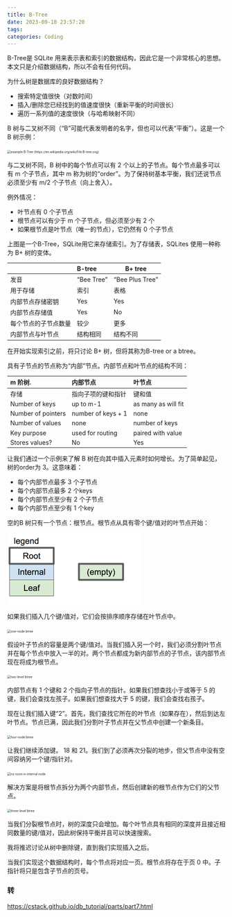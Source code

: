 ```yaml
---
title: B-Tree
date: 2023-09-10 23:57:20
tags:
categories: Coding
---
```




B-Tree是 SQLite 用来表示表和索引的数据结构，因此它是一个非常核心的思想。本文只是介绍数据结构，所以不会有任何代码。

为什么树是数据库的良好数据结构？

- 搜索特定值很快（对数时间）
- 插入/删除您已经找到的值速度很快（重新平衡的时间很长）
- 遍历一系列值的速度很快（与哈希映射不同）

B 树与二叉树不同（“B”可能代表发明者的名字，但也可以代表“平衡”）。这是一个 B 树示例：

<img src="https://cstack.github.io/db_tutorial/assets/images/B-tree.png" alt="example B-Tree (https://en.wikipedia.org/wiki/File:B-tree.svg)" style="zoom:50%;" />


与二叉树不同，B 树中的每个节点可以有 2 个以上的子节点。每个节点最多可以有 m 个子节点，其中 m 称为树的“order”。为了保持树基本平衡，我们还说节点必须至少有 m/2 个子节点（向上舍入）。

<!-- more -->

例外情况：

- 叶节点有 0 个子节点
- 根节点可以有少于 m 个子节点，但必须至少有 2 个
- 如果根节点是叶节点（唯一的节点），它仍然有 0 个子节点

上图是一个B-Tree，SQLite用它来存储索引。为了存储表，SQLites 使用一种称为 B+ 树的变体。

|                      | B-tree     | B+ tree         |
| :------------------- | :--------- | --------------- |
| 发音                 | “Bee Tree” | “Bee Plus Tree” |
| 用于存储             | 索引       | 表格            |
| 内部节点存储密钥     | Yes        | Yes             |
| 内部节点存储值       | Yes        | No              |
| 每个节点的子节点数量 | 较少       | 更多            |
| 内部节点与叶节点     | 结构相同   | 结构不同        |

在开始实现索引之前，将只讨论 B+ 树，但将其称为B-tree or a btree。

具有子节点的节点称为“内部”节点。内部节点和叶节点的结构不同：

| **m 阶树.**        | 内部节点           | 叶节点              |
| :----------------- | :----------------- | :------------------ |
| 存储               | 指向子项的键和指针 | 键和值              |
| Number of keys     | up to m-1          | as many as will fit |
| Number of pointers | number of keys + 1 | none                |
| Number of values   | none               | number of keys      |
| Key purpose        | used for routing   | paired with value   |
| Stores values?     | No                 | Yes                 |

让我们通过一个示例来了解 B 树在向其中插入元素时如何增长。为了简单起见，树的order为 3。这意味着：

- 每个内部节点最多 3 个子节点
- 每个内部节点最多 2 个keys
- 每个内部节点至少有 2 个子节点
- 每个内部节点至少有 1 个key

空的B 树只有一个节点：根节点。根节点从具有零个键/值对的叶节点开始：

<img src="../images/btree1.png" alt="empty btree" style="zoom:50%;" />

如果我们插入几个键/值对，它们会按排序顺序存储在叶节点中。

<img src="https://cstack.github.io/db_tutorial/assets/images/btree2.png" alt="one-node btree" style="zoom:50%;" />

假设叶子节点的容量是两个键/值对。当我们插入另一个时，我们必须分割叶节点并在每个节点中放入一半的对。两个节点都成为新内部节点的子节点，该内部节点现在将成为根节点。

<img src="https://cstack.github.io/db_tutorial/assets/images/btree3.png" alt="two-level btree" style="zoom:50%;" />

内部节点有 1 个键和 2 个指向子节点的指针。如果我们想查找小于或等于 5 的键，我们会查找左孩子。如果我们想查找大于 5 的键，我们会查找右孩子。

现在让我们插入键“2”。首先，我们查找它所在的叶节点（如果存在），然后到达左叶节点。节点已满，因此我们分割叶子节点并在父节点中创建一个新条目。

<img src="https://cstack.github.io/db_tutorial/assets/images/btree4.png" alt="four-node btree" style="zoom:50%;" />

让我们继续添加键。 18 和 21。我们到了必须再次分裂的地步，但父节点中没有空间容纳另一个键/指针对。

<img src="https://cstack.github.io/db_tutorial/assets/images/btree5.png" alt="no room in internal node" style="zoom:50%;" />

解决方案是将根节点拆分为两个内部节点，然后创建新的根节点作为它们的父节点。

<img src="https://cstack.github.io/db_tutorial/assets/images/btree6.png" alt="three-level btree" style="zoom:50%;" />

当我们分裂根节点时，树的深度只会增加。每个叶节点具有相同的深度并且接近相同数量的键/值对，因此树保持平衡并且可以快速搜索。

我将推迟讨论从树中删除键，直到我们实现插入之后。

当我们实现这个数据结构时，每个节点将对应一页。根节点将存在于页 0 中。子指针将只是包含子节点的页号。





### 转

https://cstack.github.io/db_tutorial/parts/part7.html
